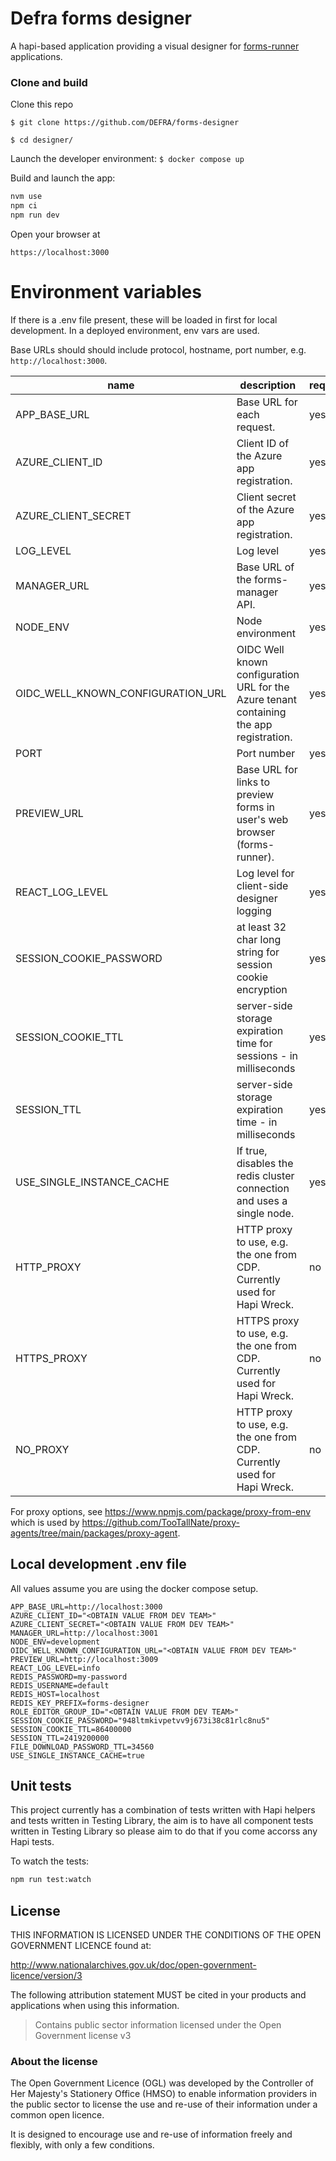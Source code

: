 # Defra forms designer

A hapi-based application providing a visual designer for [forms-runner](https://github.com/DEFRA/forms-runner) applications.

### Clone and build

Clone this repo

`$ git clone https://github.com/DEFRA/forms-designer`

`$ cd designer/`

Launch the developer environment: `$ docker compose up`

Build and launch the app:

```sh
nvm use
npm ci
npm run dev
```

Open your browser at

`https://localhost:3000`

# Environment variables

If there is a .env file present, these will be loaded in first for local development. In a deployed environment, env vars are used.

Base URLs should should include protocol, hostname, port number, e.g. `http://localhost:3000`.

| name                              | description                                                                             | required | default | valid                       |
| --------------------------------- | --------------------------------------------------------------------------------------- | :------- | ------- | :-------------------------- |
| APP_BASE_URL                      | Base URL for each request.                                                              | yes      |         |                             |
| AZURE_CLIENT_ID                   | Client ID of the Azure app registration.                                                | yes      |         |                             |
| AZURE_CLIENT_SECRET               | Client secret of the Azure app registration.                                            | yes      |         |                             |
| LOG_LEVEL                         | Log level                                                                               | yes      | info    | trace,debug,info,error      |
| MANAGER_URL                       | Base URL of the forms-manager API.                                                      | yes      |         |                             |
| NODE_ENV                          | Node environment                                                                        | yes      |         | development,test,production |
| OIDC_WELL_KNOWN_CONFIGURATION_URL | OIDC Well known configuration URL for the Azure tenant containing the app registration. | yes      |         |                             |
| PORT                              | Port number                                                                             | yes      | 3000    |                             |
| PREVIEW_URL                       | Base URL for links to preview forms in user's web browser (forms-runner).               | yes      |         |                             |
| REACT_LOG_LEVEL                   | Log level for client-side designer logging                                              | yes      | debug   | trace,debug,info,warn,error |
| SESSION_COOKIE_PASSWORD           | at least 32 char long string for session cookie encryption                              | yes      |         |                             |
| SESSION_COOKIE_TTL                | server-side storage expiration time for sessions - in milliseconds                      | yes      |         |                             |
| SESSION_TTL                       | server-side storage expiration time - in milliseconds                                   | yes      |         |                             |
| USE_SINGLE_INSTANCE_CACHE         | If true, disables the redis cluster connection and uses a single node.                  | yes      |         |                             |
| HTTP_PROXY                        | HTTP proxy to use, e.g. the one from CDP. Currently used for Hapi Wreck.                | no       |         |                             |
| HTTPS_PROXY                       | HTTPS proxy to use, e.g. the one from CDP. Currently used for Hapi Wreck.               | no       |         |                             |
| NO_PROXY                          | HTTP proxy to use, e.g. the one from CDP. Currently used for Hapi Wreck.                | no       |         |                             |

For proxy options, see https://www.npmjs.com/package/proxy-from-env which is used by https://github.com/TooTallNate/proxy-agents/tree/main/packages/proxy-agent.

## Local development .env file

All values assume you are using the docker compose setup.

```
APP_BASE_URL=http://localhost:3000
AZURE_CLIENT_ID="<OBTAIN VALUE FROM DEV TEAM>"
AZURE_CLIENT_SECRET="<OBTAIN VALUE FROM DEV TEAM>"
MANAGER_URL=http://localhost:3001
NODE_ENV=development
OIDC_WELL_KNOWN_CONFIGURATION_URL="<OBTAIN VALUE FROM DEV TEAM>"
PREVIEW_URL=http://localhost:3009
REACT_LOG_LEVEL=info
REDIS_PASSWORD=my-password
REDIS_USERNAME=default
REDIS_HOST=localhost
REDIS_KEY_PREFIX=forms-designer
ROLE_EDITOR_GROUP_ID="<OBTAIN VALUE FROM DEV TEAM>"
SESSION_COOKIE_PASSWORD="948ltmkivpetvv9j673i38c81rlc8nu5"
SESSION_COOKIE_TTL=86400000
SESSION_TTL=2419200000
FILE_DOWNLOAD_PASSWORD_TTL=34560
USE_SINGLE_INSTANCE_CACHE=true
```

## Unit tests

This project currently has a combination of tests written with Hapi helpers and tests written in Testing Library, the aim is to have all component tests written in Testing Library so please aim to do that if you come accorss any Hapi tests.

To watch the tests:

```sh
npm run test:watch
```

## License

THIS INFORMATION IS LICENSED UNDER THE CONDITIONS OF THE OPEN GOVERNMENT LICENCE found at:

http://www.nationalarchives.gov.uk/doc/open-government-licence/version/3

The following attribution statement MUST be cited in your products and applications when using this information.

> Contains public sector information licensed under the Open Government license v3

### About the license

The Open Government Licence (OGL) was developed by the Controller of Her Majesty's Stationery Office (HMSO) to enable information providers in the public sector to license the use and re-use of their information under a common open licence.

It is designed to encourage use and re-use of information freely and flexibly, with only a few conditions.
